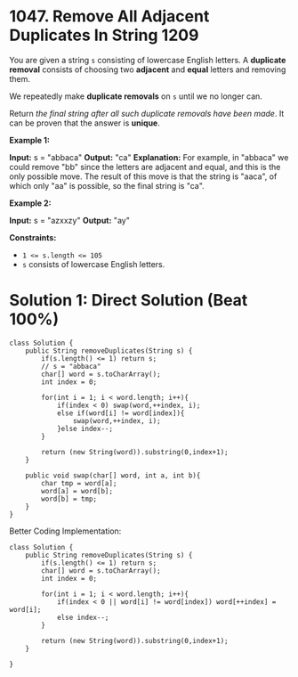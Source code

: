 # 1047. Remove All Adjacent Duplicates In String 1209
You are given a string  `s`  consisting of lowercase English letters. A  **duplicate removal**  consists of choosing two  **adjacent**  and  **equal**  letters and removing them.

We repeatedly make  **duplicate removals**  on  `s`  until we no longer can.

Return  _the final string after all such duplicate removals have been made_. It can be proven that the answer is  **unique**.

**Example 1:**

**Input:** s = "abbaca"
**Output:** "ca"
**Explanation:** 
For example, in "abbaca" we could remove "bb" since the letters are adjacent and equal, and this is the only possible move.  The result of this move is that the string is "aaca", of which only "aa" is possible, so the final string is "ca".

**Example 2:**

**Input:** s = "azxxzy"
**Output:** "ay"

**Constraints:**

-   `1 <= s.length <= 105`
-   `s`  consists of lowercase English letters.

# Solution 1: Direct Solution (Beat 100%)
```
class Solution {
    public String removeDuplicates(String s) {
        if(s.length() <= 1) return s;
        // s = "abbaca"
        char[] word = s.toCharArray();
        int index = 0;
        
        for(int i = 1; i < word.length; i++){
            if(index < 0) swap(word,++index, i);
            else if(word[i] != word[index]){
                swap(word,++index, i);
            }else index--;
        }
        
        return (new String(word)).substring(0,index+1);
    }
    
    public void swap(char[] word, int a, int b){
        char tmp = word[a];
        word[a] = word[b];
        word[b] = tmp;
    }
}
```

Better Coding Implementation:
```
class Solution {
    public String removeDuplicates(String s) {
        if(s.length() <= 1) return s;
        char[] word = s.toCharArray();
        int index = 0;
        
        for(int i = 1; i < word.length; i++){
            if(index < 0 || word[i] != word[index]) word[++index] = word[i];
            else index--;
        }
        
        return (new String(word)).substring(0,index+1);
    }
    
}
```